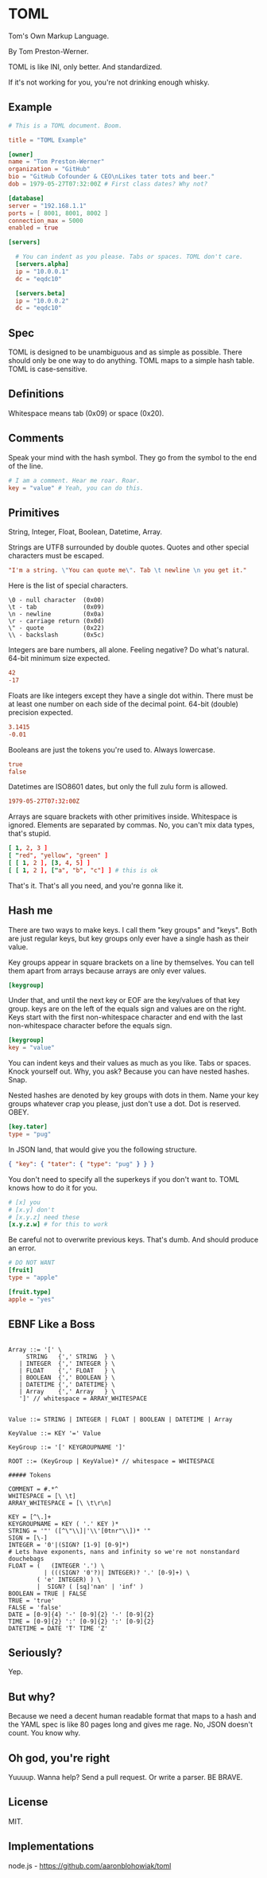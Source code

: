 TOML
====

Tom's Own Markup Language.

By Tom Preston-Werner.

TOML is like INI, only better. And standardized.

If it's not working for you, you're not drinking enough whisky.

Example
-------

```toml
# This is a TOML document. Boom.

title = "TOML Example"

[owner]
name = "Tom Preston-Werner"
organization = "GitHub"
bio = "GitHub Cofounder & CEO\nLikes tater tots and beer."
dob = 1979-05-27T07:32:00Z # First class dates? Why not?

[database]
server = "192.168.1.1"
ports = [ 8001, 8001, 8002 ]
connection_max = 5000
enabled = true

[servers]

  # You can indent as you please. Tabs or spaces. TOML don't care.
  [servers.alpha]
  ip = "10.0.0.1"
  dc = "eqdc10"

  [servers.beta]
  ip = "10.0.0.2"
  dc = "eqdc10"
```

Spec
----

TOML is designed to be unambiguous and as simple as possible. There should only
be one way to do anything. TOML maps to a simple hash table. TOML is
case-sensitive.

Definitions
-----------

Whitespace means tab (0x09) or space (0x20).

Comments
--------

Speak your mind with the hash symbol. They go from the symbol to the end of the
line.

```toml
# I am a comment. Hear me roar. Roar.
key = "value" # Yeah, you can do this.
```

Primitives
----------

String, Integer, Float, Boolean, Datetime, Array.

Strings are UTF8 surrounded by double quotes. Quotes and other special
characters must be escaped.

```toml
"I'm a string. \"You can quote me\". Tab \t newline \n you get it."
```

Here is the list of special characters.

```
\0 - null character  (0x00)
\t - tab             (0x09)
\n - newline         (0x0a)
\r - carriage return (0x0d)
\" - quote           (0x22)
\\ - backslash       (0x5c)
```

Integers are bare numbers, all alone. Feeling negative? Do what's natural.
64-bit minimum size expected.

```toml
42
-17
```

Floats are like integers except they have a single dot within. There must be at
least one number on each side of the decimal point. 64-bit (double) precision
expected.

```toml
3.1415
-0.01
```

Booleans are just the tokens you're used to. Always lowercase.

```toml
true
false
```

Datetimes are ISO8601 dates, but only the full zulu form is allowed.

```toml
1979-05-27T07:32:00Z
```

Arrays are square brackets with other primitives inside. Whitespace is ignored.
Elements are separated by commas. No, you can't mix data types, that's stupid.

```toml
[ 1, 2, 3 ]
[ "red", "yellow", "green" ]
[ [ 1, 2 ], [3, 4, 5] ]
[ [ 1, 2 ], ["a", "b", "c"] ] # this is ok

```

That's it. That's all you need, and you're gonna like it.

Hash me
-------

There are two ways to make keys. I call them "key groups" and "keys". Both are
just regular keys, but key groups only ever have a single hash as their value.

Key groups appear in square brackets on a line by themselves. You can tell them
apart from arrays because arrays are only ever values.

```toml
[keygroup]
```

Under that, and until the next key or EOF are the key/values of that key group.
keys are on the left of the equals sign and values are on the right. Keys start
with the first non-whitespace character and end with the last non-whitespace
character before the equals sign.

```toml
[keygroup]
key = "value"
```

You can indent keys and their values as much as you like. Tabs or spaces. Knock
yourself out. Why, you ask? Because you can have nested hashes. Snap.

Nested hashes are denoted by key groups with dots in them. Name your key groups
whatever crap you please, just don't use a dot. Dot is reserved. OBEY.

```toml
[key.tater]
type = "pug"
```

In JSON land, that would give you the following structure.

```json
{ "key": { "tater": { "type": "pug" } } }
```

You don't need to specify all the superkeys if you don't want to. TOML knows how
to do it for you.

```toml
# [x] you
# [x.y] don't
# [x.y.z] need these
[x.y.z.w] # for this to work
```

Be careful not to overwrite previous keys. That's dumb. And should produce an
error.

```toml
# DO NOT WANT
[fruit]
type = "apple"

[fruit.type]
apple = "yes"
```

EBNF Like a Boss
----------------
```text

Array ::= '[' \
     STRING   {',' STRING  } \
   | INTEGER  {',' INTEGER } \
   | FLOAT    {',' FLOAT   } \
   | BOOLEAN  {',' BOOLEAN } \
   | DATETIME {',' DATETIME} \
   | Array    {',' Array   } \
   ']' // whitespace = ARRAY_WHITESPACE


Value ::= STRING | INTEGER | FLOAT | BOOLEAN | DATETIME | Array
  
KeyValue ::= KEY '=' Value

KeyGroup ::= '[' KEYGROUPNAME ']'

ROOT ::= (KeyGroup | KeyValue)* // whitespace = WHITESPACE

##### Tokens

COMMENT = #.*^
WHITESPACE = [\ \t]
ARRAY_WHITESPACE = [\ \t\r\n]

KEY = [^\.]+
KEYGROUPNAME = KEY ( '.' KEY )*
STRING = '"' ([^\"\\]|'\\'[0tnr"\\])* '"
SIGN = [\-]
INTEGER = '0'|(SIGN? [1-9] [0-9]*)
# Lets have exponents, nans and infinity so we're not nonstandard douchebags
FLOAT = (   (INTEGER '.') \
          | (((SIGN? '0'?)| INTEGER)? '.' [0-9]+) \
        ( 'e' INTEGER) ) \
        |  SIGN? ( [sq]'nan' | 'inf' )
BOOLEAN = TRUE | FALSE
TRUE = 'true'
FALSE = 'false'
DATE = [0-9]{4} '-' [0-9]{2} '-' [0-9]{2}
TIME = [0-9]{2} ':' [0-9]{2} ':' [0-9]{2}
DATETIME = DATE 'T' TIME 'Z'
```

Seriously?
----------

Yep.

But why?
--------

Because we need a decent human readable format that maps to a hash and the YAML
spec is like 80 pages long and gives me rage. No, JSON doesn't count. You know
why.

Oh god, you're right
--------------------

Yuuuup. Wanna help? Send a pull request. Or write a parser. BE BRAVE.

License
-------

MIT.


Implementations
--------

node.js - https://github.com/aaronblohowiak/toml
